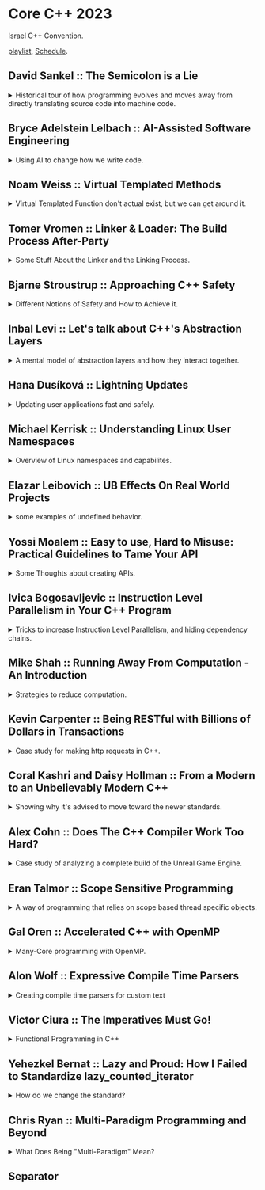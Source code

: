 <!--
// cSpell:ignore objdump Browsable Guttag nsenter setcap getpcaps fsanitize Nlohmann httplib Dennard alon Metaparse Lexy ctre idents crend crbegin truncatable
-->

<link rel="stylesheet" type="text/css" href="../../markdown-style.css">

# Core C++ 2023

<!-- <details> -->
<summary>
Israel C++ Convention.
</summary>

[playlist](https://www.youtube.com/playlist?list=PLn4wYlDYx4bs0p9S6aFvKaASoCLFVwt_E), [Schedule](https://corecpp.org/schedule/).

## David Sankel :: The Semicolon is a Lie

<details>

<summary>
Historical tour of how programming evolves and moves away from directly translating source code into machine code.
</summary>

[The Semicolon is a Lie](https://youtu.be/ICf_6L1kJcE)

programming history, David's history and how they intersect.

> 1. Computers are fast
> 2. Programming is an illusion

TI 99/4A computer:\
Texas instruments old "computers" came with manuals of the code to type into it and then you could run the "games".

| Metric           | TI 99/4a  | 386 sx      | Pentium       | Z600                                     |
| ---------------- | --------- | ----------- | ------------- | ---------------------------------------- |
| Ram              | 16 Kb     | 4 Mb        | 16 Mb         | 24 Gb                                    |
| Registers        | 16 bit    | 32 bit      | 32 bit        | 64 bit                                   |
| CPU              | 3 Mhz     | -           | 133Mgz        | 2.64Ghz                                  |
| Memory           | -         | 40Mb        | 500Mb         | 1Tb                                      |
| Speed Over human | 3,829,787 | 101,333,333 | 2,537,000,000 | 72,090,000,000 (without multi-threading) |

> **semicolon** - A mark (`;`) of punctuation, indicating a greater degree of separation than the comma.

**1947** - Assembly language, by _Kathleen Booth_ and her husband _Andrew Booth_, created for the A.R.C machine, in preparation that the same instructions could carry over to more modern machines as they become available. **1951** - abstraction from a machine that creates instructions to a language that creates a the instructions. later we got _Grace Hopper_ and the A-0 system (arithmetic Language version 0), which laid the foundation for the first compiler. next we meet _John Backus_ and **Fortran**, which introduced the optimizing compiler, and since then we no longer directly translate source code into machine code, we have something that changes it. _Frances E.Allen_ introduces graph theory in the sixties.\
_Dennis Richie_ and _Ken Thompson_ creating the C language to work on the Unix operating system, later on _Bjarne Stroustrup_ which borrowed from **Simula** and BCPL and created **C++**.

When Pentium 4 were released, the "NetBurst" architecture, instructions execute at the same time, using something called "shadow registers". so it's not only that the compiler modifies the source code into something else, the CPU also modifies the assembly code.

</details>

## Bryce Adelstein Lelbach :: AI-Assisted Software Engineering

<details>
<summary>
Using AI to change how we write code.
</summary>

[AI-Assisted Software Engineering](https://youtu.be/9P0PN29VrfY), [C-Why github](https://github.com/plasma-umass/cwhy).

Large Language Model (LLM), using text context (widnow of text), which can be dropped after a while. so we need to know how to interact with the model.

Neural networks are the building blocks of AI, not the end-all type. we are moving towards more advanced model, such as neural network agents, information retrieval and execution environments.

### What Can We Do With AI

Creation and Analysis. Creation is the process of answering open-questions, creating new code, there is no "right" answer. Analysis is the next stage, reviewing code, fixing errors, re-factoring. these are questions that have an answer, this is a task that is easier for AI to do.

one example is the **C-why** tool which explains why code compilation fails. it takes a diagnostics output and tries to understand it.

> - Classification - what tools are involved?
> - Source Identification - what files or resources do we need to access?

the cycle is:

1. Analyze what we have.
2. Determine what else we need.
3. Collect what we need.

these are series of tasks, so it's suitable for AI tools. data extraction can be text only, but it's better to have code entities (such as function + comments).

We would want the tool to be integrated with the automation CI-CD pipeline, and to run when it fails. it will analyze the diagnostic check, gather the data, and create a suggestion for a fix and re-run tests on the patch.

</details>

## Noam Weiss :: Virtual Templated Methods

<details>
<summary>
Virtual Templated Function don't actual exist, but we can get around it.
</summary>

[Virtual Templated Methods](https://youtu.be/Z-WzYbTm8k0)

> the use case:
>
> - I want to decouple my debugging/logging by using dependency injection.
> - but I also want to support types that I don't know in advance.
> - Templated virtual functions would have been great.

our other options would be:

1. using inheritance instead of templates.
2. Break into two functions:
   1. use template to reduce to a common type.
   2. use virtual function on the common type.
3. Combine both approaches:
   1. use template to create the derived class.
   2. use the virtual function with the base class.
4. Reflection (if we implement it ourselves).

</details>

## Tomer Vromen :: Linker & Loader: The Build Process After-Party

<details>
<summary>
Some Stuff About the Linker and the Linking Process.
</summary>

[Linker & Loader: The Build Process After-Party](https://youtu.be/xc23weUlZ0A)

Linkage errors aren't the same as compiling errors, the compiler turns the source code into a machine code (object file), the linker takes all the object files and system libraries and creates the executable.

The Linker's Responsibilities are:

- Layout Code
- Layout Data
- Resolve Symbols

The gcc `-c` flag makes it so only the first step of compilation is performed, and it outputs an object file, we can then call `objdump -d` and look at the code disassembly (`objdump -t` will show the symbols).\
This includes the mangled names and the machine code instructions (we can pass it through `| c++fill` to get de-mangled names for better readability).\
the assembly code has function calls in assembly, the instruction is call, and the op-code is zero. this is because the compiler doesn't know where the actual code is, and it needs the linker to fill it in. we could also add the `--reloc` flag to the object dump and see how the code expects the re-locations should work.\
we can run the disassembler on the executable file and see how it looks after linking. now the addresses are filled out with actual locations.\
if we want to link with a library (static archive) we pass the library with `-L` path argument, we can use the `-###` flag to tell gcc to print what it actually will run, and it will show the entire command it would use, including linking the standard libraries. the linking order is sometimes important.

C++ bring some complexity to the table, function overloading and templates create name mangling. there are also C function that we need to define as <cpp>extern</cpp>, and there are inline class method defintions, which relate to ODR. there is a special memory location for <cpp>thread_local</cpp> data. we can even use unicode identifiers (🦆).

> Common errors:
>
> - "undefined reference"
>   - missing library object file in linkage command
>   - missing <cpp>extern "C"</cpp>
>   - wrong linkage order (it's the opposite of how `# include` works)
>   - "abi::cxx11" or "\_\_cxx11" - libstdc++ dual ABI mismatch
>   - missing destructor, in virtual classes, must be defined, even if <cpp>~Class() =0;</cpp>
> - "multiple definitons" - probably a function defined in the header
> - "linker out of memory" - are you creating to many types?

### LTO - Link Time Optimization

all modern compilers support LTO, it requires a special flag in both compilation and linkage (so the object file keeps some information), and it's not always worth doing it.

### Share Libraries

instead of packaging the same common libraries, we can have one shared version of it in the memory and use it for all programs, but it can lead to "DLL hell". we can also have dynamic linking loader, or use <cpp>dlopen</cpp>. there is also the issue of **Wrapping/Hijacking**, we can tell the linker to call a wrapper object instead of calling the function directly,and then we can use the wrapper to redirect the calls.

> Caveats:
>
> - Hijacking inside a library doesn't always work
> - Hijacking non-function symbols is not officially supported
> - Hijacking class methods is complicated

we do this by passing two flags `--Wl` which instructs gcc to pass a command to the linker, and `--wrap=<mangled name>` which replaces the symbol with a symbol that is defined with the same name. (the demo didn't work so great).

</details>

## Bjarne Stroustrup :: Approaching C++ Safety

<details>
<summary>
Different Notions of Safety and How to Achieve it.
</summary>

[Approaching C++ Safety](https://youtu.be/eo-4ZSLn3jc)

### The Challenge of Safety

The NSA guide says that software should be written in memory safe languages, and it doesn't mention C++ as a memory safe language.

the C++ language is "strongly typed, weakly checked language", which is nice and well, but it doesn't scale up. but we don't want to limit what kind of applications can be written, and without adding run-time overhead.

> Type and Resource Safety
>
> - Every object is accessed according to the type with which is was defined (type safety).
> - Every object is properly constructed and destroyed (resource safety).
> - Every pointer either points to a valid object or is the <cpp>nullptr</cpp> (memory safety).
> - Every reference through a pointer is not through teh <cpp>nullptr</cpp> (often a run-time check).
> - Every access through t a subscripted pointer is in-range (often a run-time check).

The solution must serve a wide variety of user/areas, it can't break existing code, it can't defer to another language, and it can't rely on all the developers "magically" improving. the challenge is to have a type-safe c++ language and to convince developers to use C++ in a safe way.

### C++ Evolution

C++ stared with two goals - efficient use of hardware (like C), and managing complexity (based on Simula). it also meant enforcing argument type checking. a different jey idea is to "represent concepts in code". <cpp>RAII</cpp> - resource acquisition is initialization, not only memory resources, also file handles, locks, sockets, shaders.\
In the early 80's, Object oriented programming was emerging, encapsulation, abstraction, overloading. then we have templates, containers, algorithms, smart pointers and exceptions.

### C++ Core Guidelines

> - no implicit violations of he static type system.
> - provide as good support for user-defined types as for built-in types
> - say what you mean - emphasizes declarative styles and abstractions.
> - syntax matters (often in perverse ways) - in general, verbosity is to be avoided.
> - leave no room for a lower-level language (except assembler).
> - preprocessor usage should be eliminated.
> -
> - make simple tasks simple.
> - make error handling regular.

(module <cpp>std</cpp> is better than `#include`).

the core guidelines are designed to be an answer to the question "what is good modern C++?". a useful answer that many people can use, and not just language experts. this is something that can be sometimes achieved with static analyzers.

but people don't like coding rules, and those coding rules usually don't provide good advice. it should be:

> - Good
>   - Comprehensive
>   - Browsable
>   - Supported by tools
>   - Suitable for gradual adoption
> - Modern
>   - "Compatibility and legacy code be dammed! (initially)"
> - Prescriptive
>   - Not punitive
> - Teachable
>   - Rationales and examples
> - Flexible
>   - Adaptable to many communities and tasks
> - Non-proprietary
>   - But assembled with taste and responsiveness

In the guidelines, the first rules are high-level conceptual ideas to defined the mental framework, these rules can't be "checked" by machines. the rest of the rules are "lower-level" rules, which can be automated and checked statically. if we can't remove un-safe stuff from the language (such as pointers), we can still hide it behind a zero cost abstraction (a span) and enforce that those unsafe operations are never used directly.

dangling pointers - example of unsafe code that usually works, until it doesn't (when the memory was recycled for some reason).

```cpp
void (X* p)
{
   // ...
   delete p;
}

void g()
{
   X* q = new X;
   f(q); // delete is called here
   // do stuff
   q->use(); // will crash, or read random memory,
}
```

> Owners and Pointers:
>
> - Every object has one owner.
> - An object can have many pointers to it.
> - No pointer can outlive the scope of he owner it points to.
> - An owner is responsible for owners in its object.

dangling pointers, pointers to local data, invalidations when re-allocation happens.

there are problems that require run-time checking.

### C++ Profiles

how to guarantee safety? making everybody follow the best guidelines without having them magically follow all the rules.

> Different notions of safety:
>
> - Logic errors
> - Resource Leaks
> - Concurrency Issues
> - Memory Corruption
> - type Errors
> - Overflows and Unanticipated Conversions
> - Timing Errors
> - Allocation Unpredictability
> - Termination Errors

these things can't be done by the compiler alone, and not everything could be achieved from static analysis. A safety profile is a set of rules that gauntness a safety result, such as bounds safe, type safe or memory safe, we want to be sure that unsafe code is never executed.

There is a problem of mixing profiles, between libraries and between languages.

</details>

## Inbal Levi :: Let's talk about C++'s Abstraction Layers

<details>
<summary>
A mental model of abstraction layers and how they interact together.
</summary>

[Let's talk about C++'s Abstraction Layers](https://youtu.be/wODpT8HJn-E)

### What Are Abstraction Layers?

software development is all about communicating logic to the computer, to achieve that, we need some level of abstraction (rather than writing assembly and machine code).

examples of abstractions: iterating, messaging. we can have under abstraction (not using enough) and over abstraction (not having enough data).

> The essences of Abstraction is **preserving information that is relevant** in a given context, and **forgetting information** that is irrelevant **in that context**.\
> ~ John V.Guttag

Types and pointer arithmetic also implement abstractions, advancing a pointer "moves" the pointer to a different location based on the types.

### Abstraction Layers Model For C++

analyzing keywords, concepts and elements in the language and identify layers and borders between them, and find which are dangerous.

```cpp
int main()
{
   int i = 0;
   std::cout << & i; // 0x7ffc8584005c
   *(*int)0x7ffc8584005c = 1; // undefined behavior
   return i;
}
```

in this example, we have three topic:

- the invalidity of the address.
- the duality of int and memory address
- the UB created by using the address.

we can say that have problem with the memory layout, the type system and memory contorl. lets add to it the "program and source code" topic, and we eventually have an hierarchy of concepts and how the relate to one another. with this classification in tact, we can say which statement relates to which layer.

```cpp
#include <sstream>

int main()
{
   auto iss = std::istringstream("0 1 2");
   auto j = 0;
   while (iss >> j){
      std::cout << "j: " << j << '\n';
   }
}
```

this print zero, one, two, as we expect. but let's add ranges.

```cpp
#include <sstream>
#include <ranges>

int main()
{
   auto iss = std::istringstream("0 1 2");
   for (auto i : rn::istream_view<int>(iss) || rv::take(1)) {
      std:::cout << "j inside loop: " << i << '\n';
   }

   auto j = 0;
   iss >> j;
   std:::cout << "j after loop: " << j << '\n';
}
```

In this example we see zero and then 2. this is contrary to our expectations (zero and one). the problem is that ranges take ownership.

### Existing Solutions

we need to be wary of the boundaries and be careful at spots where the interact with.

1. solution 1 - write better code, use better guidelines, enforce with tooling.
2. solution 2 - use a "different language" for new features - always write at the modern langrage style.

### Future Solutions - How Can We Do Better?

apply the layers model to our tools and give better error messages. classifying tokens according to layers, and warning when we combine layers that don't fit together. in the problematic example, we can warn that we move from the I.O abstraction layer to the rangers layer, and then we try moving back.

coroutines example:

```cpp
Task doWork(); // Coroutine

struct Task {
   struct promise_type {
      HandleWrap get_return_object() {return HandleWrap(this);}
      std::suspend_always initial_suspend()
      {
         //..
      }
      struct HandleWrap {
         void resume() {
            std::cout << "work\n";
            mHandle->resume();
         }
      };
   };
};

int main()
{
   auto work_handle = doWork();
   work_handle.resume();
}
```

this is similar to <cpp>std::execution</cpp>> that is planned for c++26.

```cpp
scheduler auto sch = thread_pool.scheduler();
sender auto begin = schedule(sch);
sender auto doWork = then(schedule(sch),[](){
   std::cout << "Work\n";
});

int main()
{
   this_thread::sync_wait(dorWork);
}
```

Because the implementers knew how similar the two ideas are, they designed the scheduler so it will fit with coroutines. but they still run into issues and limitations. other proposal should also follow and consider how their features interact with existing and other future features. tools can help us identify those interaction points.

</details>

## Hana Dusíková :: Lightning Updates

<details>
<summary>
Updating user applications fast and safely.
</summary>

[Lightning Updates](https://youtu.be/8zyTovAXXkQ?si=munNqdzIVNkmiQIT)

the basic requirement is:

> "I need to update an object on 100's of millions of clients, quickly and whenever I want"

the thing we want to update can be:

- an executable
- resources (database, model, textures)
- the state of the application or part of it

the state should be

- immutable
- consistent and secure
- representable with a data structure

the update mechanism can be replacement of everything, additional overlays, or differential.

$$
state_{n+1} = state_{n} + difference_{(n,n+1)}
$$

We can represent this a as a matrix or as a graph. but not all clients update everything in the same order, we don't want to have to go through all of the small updates each time, we would rather have points of major updates. we can do a search to find how to go from one point (version) to another. we represent the link between states as either a filename with a version or name of the release, or we identify each release as with the hash of the contents themselves. this hash value can act as a pointer, a unique value for the content, which makes the data immutable and easy to cache (can be stored on an edge location). each update includes snapshots of deltas of previous updates. this makes the search easier.

### Model of the Graph with Vocabulary Types

we want to mark the objects we use, the "nouns". a hash is just a bunch of bytes.

```cpp
template <size_t N> using hash = std::array<std::byte, N>;
template <size_t N> using hash_view = std::span<const std::byte, N>; // non-owning
```

or we can a have a strong type

```cpp
template <size_t N> struct hash {
   std::array<std::byte, N> value{};

   // constructors
   hash() = default;
   hash(const hash &) = default;
   hash(hash &&) = default;
   explicit hash(std::array<std::byte, N> in) noexcept: value{in} {}

   // comparisons
   friend auto operator <=>(hsh, hash) = default;
   friend book operator ==(hsh, hash) = default;

   // iterable
   auto begin() const noexcept {
      return value.begin();
   }

   auto end() const noexcept {
      return value.end();
   }

   auto begin() noexcept {
      return value.begin();
   }

   auto end() noexcept {
      return value.end();
   }
};

// same with hash_view
```

The above can be simplified by using inheritance, and we add the tagged hash over it, with sha256 options as well. we need a metadata type, it contains the hash of the subject, timestamps, links to previous state and snapshots, we also have some other objects like metadata, delta links, snapshots, etc..\
We need a way to serialize and deserialize the objects.

after we created the objects, we need a way to use them, these are the "verbs" we use, such as `unwrap_and_validate` which act on raw bye data and check if the object is what we expect it to be. there are unique methods to validating each of the inner types (tags, identifier, snapshots, metadata).

### State

we represent the state as a struct with metadata and a shared pointer to the subject. we can find the path between two links (for update) by using the `select_next` method to find it.

$$
\begin{align*}
state_m = state_n + path_{(n,m)} \\\
state_m = state_n + delta_{(n,n+1)} + ... + delta_{(m-1, m)} + metadata_m
\end{align*}
$$

this gives us a user api for updating any kind of object.

</details>

## Michael Kerrisk :: Understanding Linux User Namespaces

<details>
<summary>
Overview of Linux namespaces and capabilites.
</summary>

[Understanding Linux User Namespaces](https://youtu.be/XgThPoL9mPE?si=hDZEVQLJFEafIw63)

user namespace are important for building unprivileged containers in linux.

Namespace "wrap" around some global system resource to provide isolation, there are currently eight types of linux namespaces (the most resent one is from 2020).

> - UTS: isolate system identifiers (e.g., `hostname`, `domainname`)
> - Mount: isolate mount point list
> - IPC: isolate interprocess communication resources
> - PID: isolate PID number space
> - Network: isolate network resources such as firewall and routing rules, socket port numbers (`/proc/net`, `/sys/class/net`)
> - (and others: cgroup, time, user)

each namespace type can have multiple instance, but at system boot, there is one of each, this is the **inital namespace**. a process resides in one namespace instance (of each of the types).

for example, the UTS (comes from the ancient "unix time sharing") namespace isolates the two system identifiers returned by `uname(2)`: the node name the NIS domain name. all processes inside the same UTS namespace see the same hostname and domain name, but cannot effect and see what going on in other namespaces.

each process has symlink files (symbolic link) in `/proc/PID/ns` that link it to the correspondng namespace, the value of the links has the form of `<namespace type>:[magic inode number]`. the number is from an internally mounted namespace filesystem.

```sh
readlink /proc/$$/ns/uts
#uts:[4026531838]
```

if two processes have the same inode number for symlink, they are in the same namespace of that type.

- `unshare(1)` - create new namespaces and execute a command in them. default command in `sh`
- `nsenter(1)` - enter an existing namespace and execute a command in them.

### Demonstration of creating a UTS namespace

running in two shells at the same time, starting at the default namespace. in one shell we will create a new uts namespace, and then we'll enter it from the second shell.

```sh
hostname
readlink /proc/$$/ns/uts
# shell 1 only
sudo unshare -u bash
hostname # inherits the namespace from above
hostname changedName
echo $$ # get pid number
# continue in both shells
hostname
readlink /proc/$$/ns/uts
# shell 2
sudo nsenter -t <pid number from shell-1> -u
hostname
readlink /proc/$$/ns/uts # verify we are at the same namespace as shell 1
#
```

### Namespace Capabilites

Traditional linux has normal users and roo user. with the root user being able to skip many checks. normally, if we wish to have program run with root privileges, we need to make it capable of assuming the root role. so when it runs, it takes the UID of the file owner.

```sh
sudo -i
chown root prog
chmod u+s prog
```

this is powerful, but dangerous. if the program gets comprised, it can do anything the root user can. we don't have a way to limit the blast radius of the power. if we want the program to be able to change system time, then we must give it complete root user powers.

the concept of **Capabilites** is meant to remedy this by breaking the power of the super user into small pieces. at linux 6.4 there are 41 capabilites (see `capabilites(7)`). instead of setting programs to assume root user, we can have the attached with capabilites (using `setcap(8)`) to only do what it has to do. this is following the principle of least privilege.

### User Namespaces

we can have per-namespace mapping of user and group ids. for example, a process can have a non-zero UID (normal user) outside a certain namespace, and a UID 0 (super user) inside it.

user namespace are inside hierarchical relationship, each one has a parent (which created it), those relationship effect how the capabilites are moved. when a namespace is created, the first process in it has the super user privileges, but only for the namespace, this is done by having UID and GID mappings (writing to two files: `/proc/PID/uid_map` and `/proc/PID/gid_map`). such as mapping the zero uid inside the namespace to uid 1000 outside it.

shell 1:

```sh
id
unshare -U -r bash
id
cat /proc/$$/uid_map
cat /proc/$$/gid_map
grep -E 'Cap' /proc/$$/status # see capabilites
getpcaps $$ # same as above
hostname newName #fails, we don't have root for uts namespace
```

shell 2:

```sh
ps -o 'uid, gid,pid' 5356
```

the first process in the namespace has full privileges, but only for objects owned by that namespace. (something about non-user namespaces). if we want to discover the namespace relationships, we can check the `ioctl_ns(2)` manual page.

### Use Case and Applications

permit the application to do things without root privileges, such as docker containers and LXC or chrome-style sand-boxing.

</details>

## Elazar Leibovich :: UB Effects On Real World Projects

<details>
<summary>
some examples of undefined behavior.
</summary>

[UB Effects On Real World Projects](https://youtu.be/SEhNmLqrVxc?si=GkYupHTbu0SYGZFX)

real undefined behavior and examples of it.

undefined behavior is code that violates the language contract. but another way to put it is by saying that it is a problem of culture and values.

> "The language shall be designed to avoid error prone features and _maximize automatic detection_ of programming errors"\
> ~ the ADA language programming guide

but C++ isn't like that, the focus of C++ is on performance.

the first example is with excessive shifts, if we shift more than 32 bits, we have undefined behavior. the compiler knows it's undefined behavior, so it can optimize away the check against zero.

```cpp
groups_per_flex = 1 << sbi->s_log_groups_per_flex;
if (groups_per_flex == 0)
   return 1;
flex_group_count = v / groups_per_flex;
```

another example, the compiler is allowed to pointers passed to <cpp>strncpy</cpp> are not null, so it can omit any checks for null on them, and if any variable has been set to that pointer, all null checks on it are omitted as well. Many times undefined behavior is discovered when compilers are updated, since new compilers are better at optimizing, and can expose them.

in this example, we copy wide characters, but in windows it sometimes failed to copy all the bytes. it turns out that there different alignments for wide characters in linux and windows.

```cpp
void foo(char *src)
{
   wchar_t dst[100]={};
   wcsncpy(std, sec, 5);
   dst[5] = '\0';
}
```

undefined behavior of boolean evaluating to both true and false. the uninitialized value was first tested for non-zero, but the second test was optimized to just taking the first bit, and the results were different.

```cpp
bool b;
if (b) puts("B");
//...
if (!b) puts("!B");
```

an example with a macro, using the <cpp>this</cpp> pointer in the initialization list is undefined behavior.

```cpp
#define IDX_INIT(req) this->init((req, (Compile*) this__out))

Node::Node(uint req): _idx(IDX_INIT(req))
{}
```

Strict Aliasing is a common example of undefined behavior bugs (accessing an object through a pointer of a different type). it leads to a lot of compiler re-ordering.

```cpp
uint32_t a;
uint16_t *a_half = std::reinterpret_cast<uint16_t*>(&a);
std::cout << *a_half;
```

invalid pointers cannot be accessed or compared. and <cpp>realloc</cpp> can free the memory from the source pointer.

```cpp
int p* = malloc(sizeof(int));
int q* = realloc(p, sizeof(int));

if (p == q)
   printf("%d %d\n", *p, *q);
```

accessing a union in-active member is undefined behavior, adding pointers past the containers limit is undefined behavior.

we can't always use <cpp>-fsanitize=undefined</cpp>, but we should try it. we can add compiler flags to avoid some optimizations, and we should try with more than one compiler and interpreter to make sure we don't break because of it.

</details>

## Yossi Moalem :: Easy to use, Hard to Misuse: Practical Guidelines to Tame Your API

<details>
<summary>
Some Thoughts about creating APIs.
</summary>

[Easy to use, Hard to Misuse: Practical Guidelines to Tame Your API](https://youtu.be/wP9C36DM8K4?si=ookNiBxbZhEXKO9E).

APIs that have assumptions and preconditions that aren't properly conveyed, an example is misleading or unclear argument types, like days and months for dates, or when creating points by either coordinates or polar calculations. strong types are one solution, but they force boiler plate.

levels of ease for incorrect use:

- incorrect code will not compile
- incorrect code will crash
- Need to look at te prototype to get it right
- Need to read comments, documentations and examples to get it right
- requiring a non-trivial workaround

The more flexibility and power the users have, the more likely they are to use it wrong. the common use should be safe and easy. uncommon (and potentially unsafe) use can (and should be) harder.

Examples of constructors that can fail, and how to possible handle them. like c++23 <cpp>std::expected</cpp>.
Unclear names, should names indicate domain or software and program state in the stack? avoid having misleading names.

</details>

## Ivica Bogosavljevic :: Instruction Level Parallelism in Your C++ Program

<details>
<summary>
Tricks to increase Instruction Level Parallelism, and hiding dependency chains.
</summary>

[Instruction Level Parallelism in Your C++ Program](https://youtu.be/jfE8FqQIYko?si=mNy50AQyzwkMzffu)

ILP - Instruction Level Parallelism.

> - Modern CPU can:
>   - Execute more than one instruction in a single cycle
>   - Execute instructions our of order
>   - But there is a limit to how much work a CPU can do regardless of all tht tricks hardware uses to speed up computation.
> - Instruction Level Parallelism
>   - How much code can profit from the available HW resources

the main limiting factor on instruction parallelism is dependencies, an instruction can't be executed until the input data variables are ready. so even if we had a magical endless chip, it would still have to wait.

quiz: endless machine, can do infinite parallelism, exception, memory load and store operation take 3 cycles, other operation take one cycle.

loop1: equivelent of <cpp>std::transform</cpp> on an array or a vector.

```cpp
for (int i = 0; i < n; i++) {
   c[i] = a[i] + b[i];
}

// "semi-assembly" code equivelent
for (int i = 0; i < n; i++) {
   register a_v = load(a + i);
   register b_v = load(b + i);
   register c_v = a_v + b_v;
   store(c + i, c_v);
}
```

~~the `a+i` is one cycle, loading is 3 cycles. we can do `b+i` at the same time (we can probably calculate `c+i` as well). but we have to wait for both to finish before we can run `a_v+b_v`, and only then can we store the value. so the total is $1+3+1+3=8$ cycles. regardless of the size of the vector.~~

(actually, we don't have dependencies for `a+i` as an instruction, so it's seven cycles.)

loop2 example: equivelent of <cpp>std::reduce</cpp> on a vector. with a bit of unrolling.

```cpp
auto sum = 0;
for (int i = 0; i < n; i++) {
   sum += a[i];
}

// "semi-assembly" code equivelent
register sum_v = 0;
for (int i = 0; i < n; i+=2) {
   register a_v_1 = load(a + i);
   sum_v += a_v_1;
   register a_v_2 = load(a + i +1);
   sum_v += a_v_2;
}
```

we can load all data at the same time, but we have dependencies for the summing operations. so the total operations are $3 + n*1$ (without adding any tricks).

loop3 example: summing elements of linked list, equivelent of <cpp>std::reduce</cpp> on a linked list

```cpp
sum = 0;
while (current != null) {
   sum += curent->val;
   current = current->next;
}

// "semi-assembly" code equivelent
register sum_v = 0;
while (current != 0) {
   register current_val_1 = load(current + offsetof(val));
   sum_v += current_val_1;
   current = load(current + offsetof(next));
   if (current == 0) break;
   register current_val_2 = load(current + offsetof(val));
   sum_v += current_val_2;
   current = load(current + offsetof(next));
}
```

we can't do all loads at the same time, so we have dependencies on both the summations and the loads.

so we see that instruction dependencies force a speed limit even on the most powerful hardware imaginable. even the cpu can skip instructions and run them out of order, it still needs to wait for the input to be ready. so the instruction level parallelism is not a property of the machine, it arises from the source code. in the three examples:

> - Loop 1: no loop carried dependencies, all decencies are within a single iteration of the loop - high ILP.
> - Loop 2: no loop carried dependencies in data loads - medium ILP.
> - Loop 3: loop carried dependencies in data loads - low ILP.

the same constraints also apply for vectorization, multi threading, and other forms of parallelism.\
Each instruction in the cpu has two numbers that we need to consider:

> - **Latency**: Number of cycles that pass between the time the instruction is issued and it is finished.
> - **Throughput**: How many cycles does the CPU need to wait to issue the same instruction again.
> - Latency is always smaller than throughput.
> - Latency Limits software with low ILP, throughput limit software with high (ILP).

### Increasing ILP

code that usually has medium and low ILP:

> - reductions such as summing over arrays or vectors
> - "pointer chasing code" (linked lists, trees, hash maps with separate chaining)
> - long sequences of auto generated code
> - loops with large bodies (even without loop carried dependencies)

techniques:

> - Interleaving dependency chains - instead of processing only one dependency chain at a the time, we process two or more of them simultaneously
> - Shorting dependency chains - we decrease the length of the dependency chain
> - Decreasing the number of times we need to iterate a dependency chain
> - Break dependency chains - we completely remove the the dependency chain

interleaving example: two dependency chains at the same time.

```cpp
double cosine(double x)
{
   constexpr double tp = 1.0 / (2.0 * M_PI);
   x = x * tp;
   x = x - (double(0.25) + std::floor(x + double(0.25)));
   x = x * (double(16.0) * (std::abs(x) - double(0.5)));
   x = x * (double(0.225) * x * (std::abs(x) * double(1.0)));
   return x;
}

// interleaving

std::pair<double, double> cosine(std::pair<double, double> x)
{
   constexpr double tp = 1.0 / (2.0 * M_PI);
   double x1 = x.first * tp;
   double x2 = x.second * tp;
   x1 = x1 - (double(0.25) + std::floor(x1 + double(0.25)));
   x2 = x2 - (double(0.25) + std::floor(x2 + double(0.25)));
   x1 = x1 * (double(16.0) * (std::abs(x1) - double(0.5)));
   x2 = x2 * (double(16.0) * (std::abs(x2) - double(0.5)));
   x1 = x1 * (double(0.225) * x1 * (std::abs(x1) * double(1.0)));
   x2 = x2 * (double(0.225) * x2 * (std::abs(x2) * double(1.0)));
   return {x1,x2};
}
```

recursive calls to `cosine` create a loop carried dependency (each loop created the input of the next iteration). so this is an opportunity for us to employ interleaving, also an example of parallel lookups in a single tree (independet searches). this is the simplest thing to do, but it only works when the dependency chain is long enough, and it increases register pressure (less efficient assembly). the other options it keep the dependency chain, but make it shorter.

shortening dependency chains

```cpp
auto sum = 0;
for (int i = 0; i < n; i++) {
   sum += a[i];
}

// shorter chain + interleaving

auto sum_0 = 0;
auto sum_1 = 0;
auto sum_2 = 0;
auto sum_3 = 0;
for (int i = 0; i < n; i+=4) {
   sum_0 += a[i];
   sum_1 += a[i + 1];
   sum_2 += a[i + 2];
   sum_3 += a[i + 3];
}

auto sum = sum_0 + sum_1 + sum_2 + sum_3;
```

this is something that compilers can do automatically with integers on `-O3` flag, for floating point numbers, `-associative-math` or `-ffast-math` flags are needed (because of precision differences). when doing assembly intrinsics or vectorization this should be done manually.

vectorization shortening example

```cpp
int count(int x) {
   int cnt = 0;
   for (int i = 0; i < N; i++) {
      cnt += (a[i] == x);
   }
   return cnt;
}
```

for Linked Lists and Trees, we can still try and shorten the dependency chain. since lists are bad for memory locality, there are some alternatives, such as `Colony` that combine vectors with lists. we can decrease the number of passes over the chain. a simple example is inverting data accesses. if we have a vector and list, it's easier to iterate many times over the vector than over the list, so rather than search the list for each element of the vector, we search the vector for each element of the list.

the best case is breaking the dependency entirely, but this is harder to do and requires redesign. one option it to store the data from a list inside a temporary array (for repeated searches), or using n-array trees instead of pointer trees.

### Compilers, In-Order Processors and ILP

Smaller low-level processor in embedded world don't support instructions skipping. they are much more sensitive to even shorter dependency chains. when using compiler intrinsics, we can do loop unrolling and interleaving, and the more complicated technique of "loop pipelining". compiler explorer has an analytical tool `llvm-mca` to check for dependency pressure.

</details>

## Mike Shah :: Running Away From Computation - An Introduction

<details>
<summary>
Strategies to reduce computation.
</summary>

[Running Away From Computation - An Introduction](https://youtu.be/wbnzNWmZ-kU?si=aUoYAZs7YaCan_kR)

we have a lot of trade-offs:

- memory and CPU
- abstraction and performance
- readability
- **time and space**

we can usually trade space to get faster performance, or the other way around. such as the big O notation.

an example of linked list implementations, one that iterates over all the nodes, and one that stores the tail node and has a quicker `append` operation.

we have another trade off in C++, between compile-time and runtime. (also the link time). maybe there are runtime optimizations we can also apply to compile-time?

examples of runtime optimizations:

- using better algorithms - like the linked list with quicker `append` to reduce redundant computations
- do less computations - using short circuiting to avoid expensive operations

we can divide them into micro-optimizations - hand tunning the code, removing dead code, extracting common code, using quicker instructions, etc`. there are also Macro optimizations - re thinking our design and the data structures.

the difference between <cpp>std::map</cpp> and <cpp>std::unordered_map</cpp>: tree based and sorted vs map based and unsorted. we can use the better data structure for our use-case if we know the differences. another option is to delay the computation until we're sure we need it, in C++ we use <cpp>std::promise</cpp> and <cpp>std::future</cpp> and the higher level of <cpp>std::launch::deferred</cpp> execution policy. when (and if) we need the value, we can call the `.get()` method and then block to wait for the computation to be completed. a similar concept is "copy on write" (sometimes called lazy-initialization), which doesn't make actual copies until something is changed.

### Compile-Time Optimizations

There are things we can control at compile time, if we allow the compiler to optimize, it can remove dead code itself, and extract common sub expressions itself.

```cpp
int global;

void passByPointer(const int* p){
   global += *p;
}

void passByReference(const int& p){
   global += p;
}
```

The instructions are the same, but reference must point to a value, while a pointer can be null. so even if the assembly is the same, we usually prefer references, and we don't want to manually check for null pointers. this is part of the core guidelines: **Use References**.

we want to discover bugs and errors as early as possible, like at compile time. we can use <cpp>static_assert</cpp> to check things at compile time, there is no cost at runtime (unlike runtime <cpp>assert</cpp>).\
Moving forward from that, we can have compile time expressions <cpp>constexpr</cpp>, which must be evaluated at compile time. the classic example is factorial function, we can run it at compile time (if we know what value we want) and then we don't need to calculate it at runtime. if we have data that we want to use, we can embed it into the executable directly.

the last example is template meta-programming. we can reduce runtime complexity by paying more at compile time and binary size.

</details>

## Kevin Carpenter :: Being RESTful with Billions of Dollars in Transactions

<details>
<summary>
Case study for making http requests in C++.
</summary>

[Being RESTful with Billions of Dollars in Transactions](https://youtu.be/KIpUrDUa-vw?si=LEOJcVukxofuva0T), [restful-with-billions github](https://github.com/kevinbcarpenter/restful-with-billions).

using header only libraries for http requests and RESTful APIs.

> What is Rest?
>
> - Dissertation of _Roy Fielding_
> - Representational State Transfer
> - High level rules only - lower level implementation is not specified
> - Constrains:
>   - Client Server Architecture
>   - Uniform Interface - consistent, well-defined, endpoints.
>   - Stateless - each operation should conclude and be done (avoiding session management), state management should be done by the client, not the server.
>   - Cacheable - can be done by an intermediate layer.
>   - Layers System - system should be layered (end points, backend server, database).
>   - Code On Demand (optional) - could return binary data (maybe to update a terminal)

in the Electronic payments world, the clients can be smartphones and browsers for online shopping, but there are also traditional client such s registers and terminals.

| HTTP Verb | Crud Operation | URI                   | Payload | Result          |
| --------- | -------------- | --------------------- | ------- | --------------- |
| GET       | Read           | /batch/{batchId}      | empty   | returns Json    |
| POST      | Create         | /sale                 | Json    | Create record   |
| PUT       | Update         | /void/{transactionId} | Json    | Updates record  |
| DELETE    | Delete         | /sale/{transactionId} | Empty   | 405 not allowed |

> - upgrading existing XML and legacy systems, adding modern JSON/REST API
> - Previously using 0MQ - did we change? why?
> - Header only please! why it matters in our environment
> - Performance Considerations
> - <cpp>Nlohmann::json</cpp> - pros and cons
> - <cpp>Cpp-httplib</cpp> - pros and cons

Using Json over XML - json is humanly readable, and saves a bit in size (around 20%), but in large volumes, the difference adds up and is better for older terminals with limited bandwidth options. there are no comments in json, not error handling, no date type, and it's not as robust as XML.

Headers only libraries are used because they are easier to follow and have minimal decencies, and if the library stops getting updates, then the team must be able to keep marinating it locally (at least for a while) and make small customizations.

### C++ REST

- basic HTTP server
- REST Practices!
- creating HTTP client
- Lessons Learned

detaching a thread to run the server, passing a configuration file (json), listening on a host and port, and setting up routing (also pre-routing for security,post-routing and error handling). authentication and authorization. json serialization, test example. (live demo).

choosing between singleton and injection. using concrete types to bridge between json files and writing typed code.

</details>

## Coral Kashri and Daisy Hollman :: From a Modern to an Unbelievably Modern C++

<details>
<summary>
Showing why it's advised to move toward the newer standards.
</summary>

[From a Modern to an Unbelievably Modern C++](https://youtu.be/3ZWYrlmA5g4?si=YE-z1dd8ZucNPt8Z)

reasons to move from a "modern" standard (11/14/17) to a "more modern" one (17/20/23). many new features, less bugs, better optimizations, shorter development time. this talk will show code comparison, and give a roadmap for migrating and moving forward to a newer version, and also introduce some nice c++23 features.

### Code Comparisons

showing how the new standard makes writing code easier and safer.

#### Example 1: Extracting Values from Pair/Tuple.

```cpp
std::map<std::string, std::string> my_map;
// C++11/14
for (std::pair<const std::string, std::string>& key_val : my_map) {
   auto& key = key_val.second;
   auto& val = key_val.first; // oops! this is a bug
   // some magic with key & val
}
// C++17
for (auto& [key, val]: my_map) {
   // some magic with key & val
}
```

C++17 added the structured binding concept, which we can use for any <cloud>std::tuple</cloud> return type.

```cpp
std::tuple<int, double, std::string> func() { return {42, 4.2, "*"}; }
auto [i, d, s] = func();
```

#### Example 2: if statements

```cpp
// C++11/14
template <typename ContT>
void my_func(ContT &container, const typename ContT::value_type &value) {
   auto it = std::find(container.cbegin(), container.cend(), value);
   if (it != container.cend()) {
      std::cout << "The value " << value << " exists in container\n";
      // func_when_value_exist(container, value);
   } else {
      std::cout << "The value " << value << " doesn't exists in container\n";
      // func_when_value_does_not_exist(container, value);
   }
   // `it` continues to exists in the scope
   container.emplace_back(value + 1);
   // now te iterator might be invalidated, depending on the container type
}

// C++17
template <typename ContT>
void my_func(ContT &container, const typename ContT::value_type &value) {
   if (auto it = std::find(container.cbegin(), container.cend(), value); it != container.cend())
   {
      std::cout << "The value " << value << " exists in container\n";
      // `it` exists here
   } else {
      std::cout << "The value " << value << " doesn't exists in container\n";
      // `it` exists here
   }
   // `it` doesn't exist anymore
}
```

in C++11/14, the iterator still exists, so if the container is changed, it might be invalidated. we could use an inner scope to make sure the iterator is no longer accessible, but in C++17 we got initializers inside `if` and `switch` statement.

#### Example 3: If Statement on Compile Time Information

```cpp
struct Number {virtual void inc() = 0;};

// C++11/14
// bad code!
template<typename T>
void func(T &t) {
   // Runtime if-else condition on compile time information
   // both branches should be able to perform the same commands
   // which means the following code wo't compile for arithmetic types
   if (std::is_arithmetic<T>::value) {
      ++t;
   }
   else if (std::is_base_of<Number, T>::value) {
      t.inc();
   }
   std::cout << "I am here\n";
}

// working code, SFINAE
template<typename T, std:: enable_if_t<std::is_arithmetic<T>::value>>
void func(T &t) {
   ++t;
   std::cout << "I am here\n";
}

template<typename T, std:: enable_if_t<std::is_base_of<Number,T>::value>>
void func(T &t) {
   t.inc();
   std::cout << "I am here\n";
}

// C++17
// this simply works now, like wanted before.
template<typename T>
void func(T &t) {
   if constexpr (std::is_arithmetic<T>::value) {
      ++t;
   }
   else if constexpr (std::is_base_of<Number, T>::value) {
      t.inc();
   }
   std::cout << "I am here\n";
}
```

compile time <cpp>if constexpr</cpp> allow us to make decisions on compile-time information and write simpler code without abusing SFINAE for some cases.

#### Example 4: Unions

using a <cpp>union</cpp> can be undefined behavior if used inside a type with a constructor or destructor.

```cpp
struct MyStructure {
   int a;
   double b;
};

// C++11/14
union myUnion {
   int a;
   double b;
   MyStructure ms;
};

class MyUnionHolder {
   enum Types {
      a, b, ms, none
   };
   Types current_type;
   MyUnion m;

   public:
   void set_a(int val) { m.a=val; current_type = Types::a; }
   void get_a(int val) {
      if (current_type == Types::a) {
         return m.a;
      } else {
         // what to do here? throw? do nothing? crash?
      }
   }
   // more getters and setters
};

// C++17
std::Variant<int, double, MyStructure> my_variant;
my_variant = 5;
int res = std::get<int>(my_variant);
try {
   double d = std::get<double>(my_variant); // throws
} catch (std::bad_variant_access const &ex) {
   std::cout << ex.what() << : " my_variant contained int, nou double \n"; // ex.what() -> "Unexpected index"
}
```

C++17 added <cpp>std::variant</cpp> as an alternative to `union`, with clear defintions and the ability to use <cpp>std::visit</cpp>.

```cpp
template<class... Ts> struct overloaded: Ts... { using Ts::operator()...; };
// explicit deduction guide (until C++20):
template<class... Ts> overloaded(Ts...) -> overloaded<Ts...>;

std::Variant<int, double, MyStructure> my_variant;
std::visit(overloaded {
   [] (auto& val) { std::cout << val << '\n'; },
   [] (MyStructure ms) { std::cout << ms.a << " " << ms.b << '\n'; }
}, my_variant)
```

#### Example 5: There is a Return Value

Forcing the user to user the return value with the <cpp>[[nodiscard]]</cpp> attribute.

```cpp
enum Status {
   SUCCESS,
   FAILURE,
   FORCE_EXIT_OR_SOMETHING_TERRIBLE_WOULD_HAPPEN
};

// C++11/14
class MyClass {
   public:
   Status do_something() { Status s; /*...*/; return s; }
};

void my_func(MyClass& mc)
{
   mc.do_something(); // no waring
   // more code
}

// C++17
class MyClass {
   public:
   [[nodiscard]] Status do_something() { Status s; /*...*/; return s; }
};

void my_func(MyClass& mc)
{
   mc.do_something(); // warning, and if -Werror is used then an error
   // more code
}
```

#### Example 6: Sub String

```cpp
// C++11/14
std::string remove_prefix(const std::string& str, const std::string& prefix) {
   return str.substr(str.find(prefix) + prefix.size()); // creates a copy
}

// C++17
std::string_view remove_prefix(std::string_view str, std::string_view prefix) {
   return str.substr(str.find(prefix) + prefix.size()); // a non owning span
}

```

<cpp>std::string_view</cpp> is a non-owning span object that doesn't create a new copy of the original string. we don't need to pass a `const` objects anymore.

#### Example 7: Variadic Templates

```cpp
// C++11/14
// this will look weird if someone passes a string instead
template <typename T>
auto sum14(T value)
{
   return value;
}

template <typename T, typename... Args>
auto sum14(T value, Args... args)
{
   return value + sum14(args...);
}

// other code which is too long to copy to limit this to only integrals
```

unpacking variadic templates in C++11/14 required a templated function with one argument, and a function with variadic arguments. then at compile time there would be multiple functions created which would call one another at runtime. this is massive code bloat. we would need to more code to do conjunction on integral variables. C++17 have fold expressions which are easier to write and don't create as many functions.

```cpp
// C++17
template <typename T>
auto sum17(Args... args)
{
   return (args + ...); // fold expression
}

// only for arithmetics
template <typename T, typename = std::enable_if_t<std::conjunction_v<std::is_arithmetic_v<Args>...>>>
auto sum17(Args... args)
{
   return (args + ...); // fold expression
}

// even easier!
template <typename T, typename = std::enable_if_t<(std::is_arithmetic_v<Args> &&...)>>
auto sum17(Args... args)
{
   return (args + ...); // fold expression
}
```

#### C++20 examples

<cpp>std::span</cpp>

```cpp
std::vector<int> vec = {1,2,3,4,5,6,7,8,9};
// C++11/14/17
std::vector<int> sub_vec(vec.begin() + 2, vec.end() - 2); // copy
auto start = vec.begin() +2 ; // not copying, but here are two more object to keep track of!
auto end = vec.end() - 2;
// C++20
std::span<int> sub_vec(vec.begin() + 2, vec.end() - 2); // no copy, only pointers
```

in C++20, we got <cpp>std::span</cpp> - which do owning spans, and we can also send the span to a function without defining the type. which means we can use <cpp>std::array</cpp> without specifying the size (no creating a new function instance for each size)

```cpp
void func(std::span<int> cont) {/*...*/}
```

<cpp>std::ssize</cpp>

```cpp
// C++11/14/17
for (auto i = vec.size() - 1; i >= 0; --i) { // oops, underflow
   std::cout << vec[i] << ', ';
}

for (auto i = vec.size(); i > 0; --i) { // no underflow
   std::cout << vec[i - 1] << ', '; // good luck remembering why this was used
}

// C++20
for (auto i = std::ssize(vec) - 1; i >= 0; --i) { // oops, underflow
   std::cout << vec[i] << ', ';
}
```

we can get the size of containers with <cpp>std::ssize</cpp> and it will be a signed value, so we won't get underflow when it's zero.

concatenating strings:

```cpp
// C++11/14/17
std::ofstream file("FileID_" + file_id + "." file_version + "." + system_version + "." file_ext);

// using the format library
std::ofstream file(fmt::format("FileID_{}.{}.{}", file_id , file_version, + system_version, file_ext));

// C++20
std::ofstream file(std::format("FileID_{}.{}.{}", file_id , file_version, + system_version, file_ext));
```

C++20 adopted the formatting library and made it into part of the standard.

nodiscard with description:

```cpp

// C++20
enum Status {
   SUCCESS,
   FAILURE,
   FORCE_EXIT_OR_SOMETHING_TERRIBLE_WOULD_HAPPEN
};

class MyClass {
   public:
   [[nodiscard("Possible status might indicate to shutdown the program/pc/office")]]
   Status do_something() { Status s; /*...*/; return s; }
};

void my_func(MyClass& mc)
{
   auto s = mc.do_something();
   if (s == Status::FORCE_EXIT_OR_SOMETHING_TERRIBLE_WOULD_HAPPEN) {
      exit(1);
   }
   // more code
}
```

explain in the warning/error why the return must be used.

<cpp>concepts</cpp> and `<cpp>requires</cpp>`

```cpp
template <typename T>
concept Arithmetic = std::is_arithmetic_v<T>;

template <Arithmetic... Args>
auto sum20(Arithmetic&& ... args)
{
   return (args + ...);
}
```

making the constraints visible and clear. we can replace virtual interfaces with concepts, which makes the inheritance chains shorter, and don't require declaring the interfaces from the start.

### Moving Forward

migrating to a newer version. we want to maintain backward compatiblity. the standard doesn't remove capabilities easily, the list is short and anything that was removed is already a problem if somebody uses it.

- trigraphs - did you even hear about this?
- <cpp>std::random_shuffle</cpp> - was buggy
- <cpp>std::auto_ptr</cpp> - didn't work
- comma operator within subscript operator
- iterator class - deprecated, not removed.

they don't remove stuff that will break code, unless the code was already broken.

using new compilers allows to have new optimizations, which means faster code. so unless there are reasons to use an older compiler (like a custom made one, or with a dedicated hardware), then we should move forward.

```cpp
// C++17
std::vector<int> vec = {1,2,3,4};
std::cout << vec[1]; // prints 2
std::cout << vec[1, 2]; // this prints 3\
// C++20
std::cout << vec[(1,2)]; // C++20 onwards
```

this was deprecated to allow overloading the subscript operator for multiple parameters (like for matrix)

### Other Features

the above examples used C++17 features:

- structured bindings
- `if` statement wit initializer
- <cpp>if constexpr</cpp>
- <cpp>std::variant</cpp> and <cpp>std::visit</cpp>
- <cpp>[[nodiscard]]</cpp>
- <cpp>std::string_view</cpp>
- fold expressions

but there are also other features, such as:

- Guaranteed copy elision
- Class template argument deduction
- Non-type template parameters declared with auto
- Simplified nested namespaces

other c++20 features:

- <cpp>consteval</cpp>
- Designated initializers
- <cpp>[[likely]]</cpp> and <cpp>[[unlikely]]</cpp>
- <cpp>[[no_unique_address]]</cpp>
- Modules
- Coroutines
- Three way comparison operator (spaceship `<=>`)

C++23 features:

- <cpp>std::mdspan</cpp>
- deducing <cpp>this</cpp>
- <cpp>std::flat_map</cpp> and <cpp>std::flat_set</cpp>

</details>

## Alex Cohn :: Does The C++ Compiler Work Too Hard?

<details>
<summary>
Case study of analyzing a complete build of the Unreal Game Engine.
</summary>

[Does The C++ Compiler Work Too Hard?](https://youtu.be/IjstIoRM7MI?si=CFVCbwDYNQVN5HJu)

showing a case study about the **Unreal Engine** and how long it takes to build, with an optimized build taking 5 hours on a normal machine. build speed can increase by reducing the number of compilation units - unity build (this has massive effects), using precompiled headers and there is a slight (very small) effect of using different compilation flags (`-Oz`, `-Os`).\
Of course, compilation time isn't the only consideration, we want the program to run efficiently.\
there is a correlation between the time it takes to optimize each unit and the size of the resulting object. The effect of unity build (combining multiple files into one) seems to be that it reduces the number of times the compiler initializes. The "sqlite" library seems to be an outlier, it takes a long time to build for a relatively small resulting object size. it's actually 100 C files, so if they are combined into a single compilation unit, there can be some speed gains.

</details>

## Eran Talmor :: Scope Sensitive Programming

<details>
<summary>
A way of programming that relies on scope based thread specific objects.
</summary>

[Scope Sensitive Programming](https://youtu.be/UBTvUY9IEsA?si=iIXCU8qUz36c18fG), [scoped github](https://github.com/erangithub/scoped).

The motivating problem

> - A computational SW
> - Graph in the infrastructure layer
> - Multiple layers of business logic
> - Big API layers
> - Script thread: heavy, lengthy computations
> - GUI thread: light, short computations
>
> How do we set different threshold from the Scripting and GUI threads?

both the Scripting thread and the GUI thread want to use the graph infrastructure.

there are commonly prescribed solutions: either setting the threshold with an direct API, passing the threshold argument as part of the call, or changing the architecture entirely to support 'per-thread graph views'. each of the solutions has it's own issues.

The lecture suggests using a `scoped<>` template ("hacking the stack"). wrapping a value with a tag to differentiate them between instances. they must be put on the stack.

```cpp
template<class T, class... tags>
class scoped {
/* ... */
};

using ScopedThreshold = scoped<int, struct ScopedThresholdTag>;
```

> - **Doubly-Linked list** embedded in the call-stack.
> - Each template instance of `<data, tags...>` is separate.
> - **Thread-local** static pointer to the current top or bottom maintained by the constructor and destructor.

```cpp
void f1() {
   ScopedThreshold thresh(30);
   f2();
}

void f2() {
   f3();
}

void f3() {
   ScopedThreshold thresh(60);
}
```

each thread sees a unique doubly linked list.

```cpp
using ScopedThreshold = scoped::scoped<int, struct ScopedThresholdTag>;

void print_number(int x) {
   std::cout << "The number is ";
   if (auto thresh = ScopedThreshold::top())
   {
      if (x >= thrash->value())
      {
         std::cout << "BIG" << std::endl;
         return
      }
   }
   std::cout << x << std::endl;
}

int main()
{
   {
      ScopedThreshold scoped_threshold{4};
      print_number(3); // Expected: "The number is 3"
      print_number(10); // Expected: "The number is BIG"
   }
   print_number(10); // Expected: "The number is 10"
   return 0;
}
```

we use a static (thread specific) function to check if function is inside a scoped stack, and then we can use it.

Caching

- Many computations modules enjoy caching
- Caching best determined by the consumer of a function/module
- `scoped<>` can help set caching at different levels/scopes
- in our example `is_prime()` prefers the outer most scope.

```cpp
// Create a new scoped cache for caching prime numbers
using ScopedPrimeCache = scoped::scoped::<std::unordered_map<int, bool>, struct ScopedPrimeCacheTag>;

// check if a given number is a prime number
bool is_prime(int n)
{
   if (n<2) return false;
   // Retrieve the prime number cache, taking the bottom (outer) most scope
   auto pScopedCache = ScopedPrimeCache::bottom();

   // if previously cached, return the result
   if (pScopedCache) {
      auto & cache = pScopedCache->value();
      if (auto it = cache.find(n); it != cache.end()) {
         std::cout << "Cache hit for " << n << std::endl;
         return it->second();
      }
   }

   // calculate wether the number is a prime or not, and cache the result
}

// Find the next prime number greater than a given number
int next_prime(int n) {
   int k = n + 1;
   for (; is_prime(k); k++;);
   return k;
}

// Find the first n prime numbers
std::vector<int> first_n_primes(int n) {
   std::vector<int> primes;
   int p = 0;
   for (int i = 0; i < n; ++i) {
      p = next_prime(p);
      primes.push_back(p);
   }
   return primes;
}

int main()
{
   // Create a new scoped cache for caching prime numbers
   ScopedPrimeCache primeCache;

   first_n_primes(5);
   for (auto p : first_n_primes(10)) // 5 cache hits
   {
      std::cout << p << std::endl;
   }
}
```

we can use this for event Counting, such as collecting usage statistics, internal code, external users. we can count events inside a function or inside a thread.

(example of a calculator class)

another use case is with decorators (and dependency injection), such as decorating log messages. each scope can add decorations to the message, and they are applied sequentially. and since this is thread specific, there is no problem of interference.

There are of course a few drawbacks to the solution, mostly that it introduces invisible affects to functions. for that reason, there is the option to use a _scoped::shield_ object. it acts the same as any other scope, but it sets the top and bottom scopes to null at creation, and resets them back to what they were at the destructor.

```cpp
int main()
{
   {
      ScopedThreshold scoped_threshold{4};
      print_number(3); // Expected: "The number is 3"
      print_number(10); // Expected: "The number is BIG"
      {
         ScopedThreshold::shield shield;
         print_number(10); // Expected: "The number is 10"
      }
      print_number(10); // Expected: "The number is BIG"
   }
   print_number(10); // Expected: "The number is 10"
   return 0;
}
```

another option is adding a "manifest", so the scopes gain more visibility. this is done via macros. this allows attaching scopes to specific objects, classes and functions.

> **Pros**:
>
> - flexible, supporting multiple use-cases
> - Thread Safe
> - Fast - no locks
> - No need to set and reset configurations
> - Hide low-level details from header files
> - Polymorphic
> - Easy to apply to existing code
> - Changes the code, not architecture
> - Intuitive?
> - Easy to maintain
>
> **Cons**:
>
> - Provide hidden knobs / side channel
>   - "Manifests" may help
> - Code prone to External affects
>   - "Shields" may help
> - If not used carefully, may lead to bad coding
> - Don't use instead of arguments

</details>

## Gal Oren :: Accelerated C++ with OpenMP

<details>
<summary>
Many-Core programming with OpenMP.
</summary>

[Accelerated C++ with OpenMP](https://youtu.be/kxN2JOxrwzs?si=9udHZ67ifINThDZ7)

Parallel computing helps us increase our computation power by scaling across multiple instances and not by just building stronger machines.

"Dennard Scaling" is an observation (similar to "Moore's law") that it's possible to increase the number of transistors in a given space and still have the same power efficiency, thanks to technological advancements. this was the case until the early 2000's, now the power consumption increases more than the computing capabilites. this gives the raise for multi-core programming.

Many-Core computing is the idea of reducing the power of each invidual core, but spreading the work across many of them.

Graphical Processing Units (GPU):

- The strength of a GPU lies in the massive parallelism it offers.
- Each compute unit in the GPU is not very powerful, but there are many of such units.

this works for simple and single instructions, which are repeated across large data sets. in recent years, more than half of the super computers in the world rely on GPUs to dome large part of their computing.

we need to write programs that can take advantage of those capabilites.

> programming models:
>
> - OpenMP
> - OpenCl
> - OpenACC
> - CUDA
> - SYCL

### OpenMP High Performance Computing

moving from multi-core to many-core. OpenMP is hardware agnostic, vendor agnostic, support incremental "upgrading" to parallelism. it exposes a runtime library on the system layer with support for shared memory access and threading on the hardware.

a simple model is "fork-join" parallelism, in which some sections of the code are parallelized, with the number of threads increasing as long as there are performance gains.

Calculating Pi

$$
\begin{align*}
\int_0^1 \frac{4.0}{1+x^2}dx = \pi \\
\sum\limits_{i=0}^{n}F(X_i)\Delta \approx \pi
\end{align*}
$$

serial code to calculate &pi;

```c
static long num_steps = 100000;
double step;

int main()
{
   int i;
   double x;
   double pi;
   double sum = 0.0;
   step = 1.0 / (double) num_steps;
   for (i = 0; num_steps < n; i++) {
      x = (i + 0.5) * step;
      sum = sum + 4.0/(1.0 + x * x);
   }
   pi = step * sum;
}
```

parallel code with OpenMP loop & reduction

```c
#include <omp.h>
static long num_steps = 100000;
double step;

int main()
{
   int i;
   double pi;
   double sum = 0.0;
   step = 1.0 / (double) num_steps;
   #pragma omp parallel // create a team of threads
   {
      double x; // create a scalar local to head thread to hold the value of x at the center of each interval
      #pragma omp for reduction(+:sum)
      for (i = 0; num_steps < n; i++) {
         x = (i + 0.5) * step;
         sum = sum + 4.0/(1.0 + x * x);
      }
   }
   pi = step * sum;
}
```

later, OpenMP started working with the concept of "Tasks", attaching threads to a workload. then it started supporting offloading workloads to other devices. this meant that the memory isn't necessary shared across all devices, some can be in the CPU and can some can be GPU with separate memory space.

default data sharing example, the stack arrays are copied to the device and the calculation is executed there, and then they are copied back.

```c
int main(void)
{
   int N = 1024;
   double A[N];
   double B[N];

   #pragma omp target
   {
      // ii is private on the device since it's being declared within the target region
      for (int ii = 0; ii < n; ii++) {
         A[ii] = A[ii] + B[ii]
      }
   } // end of target region
}
```

we can choose to run asynchronously and launch the target without calculation without waiting for it to complete, and explicitly wait for it at a later point. for dynamic memory we need to explicitly map memory for it to correctly copy the data (we can specify which data we copy from the host and back from the device to get better performance). we can combine device parallelism and thread parallelism (and then use SIMD). there are many additional `#pragma omp` options to get granular. but in recent versions of OpenMP we can get really good defaults from the simple `#pragma omp loop`.

(demo of running code on two different GPUs)

</details>

## Alon Wolf :: Expressive Compile Time Parsers

<details>
<summary>
Creating compile time parsers for custom text
</summary>

[Expressive Compile Time Parsers](https://youtu.be/g_GJ_a_lxLg?si=IY5rBvxucSkzGS3i)

> "Expressive Code" refers to the style of writing code in a way that is easy to read, write, understand and communicate its purpose. Relies on both the syntax of the programming language and the quality of naming conventions.

the definition of expressive code changes as the language evolves, with each version allowing for more concise code and less boiler-plate. operator overloading can be a part of expressive code.

DSL - domain specific language provides specialized vocabulary and syntax that are aligned with the domain. the dsl syntax has to be legal C++ code, which limits how the DSL can change.

(example of Boost Spirit DSL code for writing runtime compilers)

example of using a filter transformation in c++11 vs c++23.

```cpp
std::vector<Cat> cats = {/* ... */};
std::vector<std::tuple<int, std::string>> result;

for (auto itr = cats.cbegin(); itr = cats.cend(); ++itr)
{
   if (itr-> age < 42)
   {
      results.emplace_back(std::tuple{itr->id, itr->name});
   }
}

// modern approach
auto view =  cats |
   std::views::filter([] (const Cat& cat) {return cat.age > 42;}) |
   std::views::transform([] (const Cat& cat) {return std::tuple{cat.id, cat.name};});
auto result2 = std::vector(view.begin(), view.end());
```

but what if we could write this in a single line? this could be done by using compile time parsers.

```cpp
std::vector<Cat> cat = {/*...*/};
auto results = "Select id, name WHERE age > 42"_FROM(cats);
```

in this case, we have a compile time value with a string literal that we transform into a lambda, in the general case, we transform any arbitrary syntax to any compile time value.

### Existing Parsing Libraries

- LL parser - left left, left most deviations, top-down, 'predictive parsers'
- LR parser - left right, right most deviations, bottom-up, 'shift reduce parsers'

turns out there was a boost library for compile time parsing: **Boost Metaparse**, it was created for C++98, and allowed to write and create meta functions from raw string using template parsers.

a modern library is [Lexy](https://lexy.foonathan.net/), a parser combinator for C++17 and onwards. it supports unicode strings and compile-time parsing. a parser has a rule for constructing and value. Lexy also has the option for multiple composable parsers.

Another C++17 library is **Compile Time Regular Expressions** (CTRE). it allows for regular expressions at either compile or runtime. it constructs the regex during compile time (error when regex is illegal), it also performs much better than the standard <cpp>std::regex</cpp>, and similarly to other runtime libraries such as boost.

```cpp
auto [v1, a1] = "REGEX"_ctre.match(s); // C++17 with N3599
auto [v2, a2] = ctre::match<"REGEX">(s); // C++20
```

another libary is **Compile time Parser Generator** (CTPG), which generates parsers from a grammar, it itself uses a self-generated regex parsers.

**Macro Rules** was originally created for C++23, but was converted to C++20, it describes DSL with Rust macro style rules. it is more experimental than other libraries (proof of concept rather than usable library). it uses macros other than string literals, and it has hashed identifies for faster lookups.

### Reflection

C++ still doesn't have reflection, only several introspection features. we could use compile time parsers to parse the source code itself and generate the metadata for reflection. the generated string is valid C++ source code.

```cpp
// macro style reflection
struct Obj {
   int a = 42;
   int b = 1337;
   REFLECT(MyObj, a, b);
};

// parsing style

template<StaticString src>
constexpr auto Reflect()
{
   constexpr auto attributes = attributes_parser(src);
   constexpr auto base_classes = bases_parser(src);
   return std::tuple(attributes, base_classes);
}
```

example [compiler explorer](https://godbolt.org/z/xzeT7rM7Y): we want to match a member inside a value with dot separated string. each level is an identifier (member value) of the object we want to "reflect" onto.

```cpp
// desired syntax
auto email = "manager.details.email"_in(company);

// parser
constexpr auto identifier = ... >>= [] (auto sv) {return Hash(sv);};
constexpr auto path_parser = separate_by(identifier, "."_lit);

// reflect member with identifier
static constexpr auto ResolveIdentifier(ValueWrapper<Hash("x")>) {
   return &S::x;
}

struct S{
   int x;
   int y;
   REFLECT_MEMBERS(S, (x)(y));
};

// stirng literal _in operator
template<StaticString path_str>
constexpr auto operator""_in(){
   return [] (auto& value)->decltype(auto) {
      constexpr auto path = path_parser(path_str); // parse at compile time
      return GetPath<path>(value);
   };
}

// recursive iteration of path and get member by identifier
template<auto path>
constexpr auto GetPath(auto& value){
   return RecursiveFor([] (auto& value, auto idx, auto next)->decltype(auto) {
      if constexpr (idx.Value() == path.m_Size) {
         return (decltype(value)&)value;
      } else {
         constexpr auto ident = path.m_Data[idx.Value()];
         return next(GetMember<ident>(value));
      }
   }, value);
}
```

if we look at the generated assembly, we see that both ways of accessing the data have the same assembly instructions, so this becomes a zero-cost abstraction (zero cost at runtime, of course) we the `-O1` optimization flag

```cpp
auto& F1(const Line& line){
    return line.p2.x;
}

auto& F2(const Line& line){
    return "p2.x"_in(line);
}
```

we might wish to extended this syntax, and allow something such as: `"players:character.items:textures:height|sqs|print"_of(game);`. with the "`:`" being a range based for loop and "`|func`" being a function call with the current value. so the line above:

1. takes the "players" field from the "game" object
1. iterates over all the players
1. takes the "character" field
1. takes "items" field for the character and iterates over all the items
1. takes the "textures" field for the item and iterates over it
1. takes the "height" field
1. squares the value
1. prints the values.

we create parsers for the "iterate" and "pipe" operators, and now we have a "scope". the scope maps an identifier to a value (usually a lambda), it can be the global scope or a local scope.

```cpp
constexpr auto iterate = ":"_lit >>= [] (auto) {
   return IterateTag{};
};
constexpr auto pipe = ("|"_lit + identifier) >>= [] (auto ident) {
   return Pipe{ident};
};
constexpr auto custom_parser = *(path_parser | iterate | pipe);

// extended implementation for path
template<auto path>
constexpr auto CustomPath(auto& value, Scope& scope = GlobalScope()) {
   return RecursiveFor([] (auto& value, auto idx, auto next)->decltype(auto) {
      if constexpr (iterate) {
         for (auto& v : value) next(v);
      } else if constexpr (path) {
         return next(GetPath<*path>()(FWD(value)));
      } else {
         constexpr auto ident = ValueWrapper<pipe->m_Action>();
         return next(scope(ident)(FWD(value)));
      }
   }, value);
}

// scope
constexpr auto sqr = [] (auto&& x) {return x*x;};
constexpr auto ResolveIdentifier(Vw<Hash("sqs")>) {
   return sqr;
}
#define SCOPE [] (auto v) {return ResolveIdentifier(v);}
using GlobalScope = decltype(SCOPE);

// local scope example

```

so the string of `"players:character.items:textures:height|sqs|print"_of(game, SCOPE);` is the same as:

```cpp
for (auto& player : game.players)
   for (auto& item : player.character.items)
      for (auto& texture : item.textures)
         print(sqr(texture.height));
```

but now it's being read left to right, has abstracted away loops and the boiler plate code. and we can see the same assembly code in [compiler explorer](https://godbolt.org/z/fP6cose6q), meaning that this is a zero-cost abstraction again.

next we want to create a struct, rather than a lambda. our parser should take a syntax such as:

```text
STRUCT(Point, {
   x: float
   y: float
})
```

and make it into a valid C++ struct.

the parser will look like this

```cpp
constexpr auto struct_parser = "{"_lit + *(identifier + ":"_lit + identifier) + "}"_lit;
template<auto Id, class T>
struct StructMember {
private:
   T m_value;
public:
   static constexpr auto ResolveIdentifier(Vw<Id>) {
      return &StructMember::m_value;
   }
   constexpr auto& operator[](Vw<Id>) {return m_Value;}
   constexpr auto& operator[](Vw<Id>) const {return m_Value;}
};

// more code examples, multiple members through folding composition, parsing into the actual struct
```

the limits on using compile time parsing is the compilation speed and the limits on `constexpr`, in theory, we could write parsers for every programming language and have them integrated into the C++ code.

</details>

## Victor Ciura :: The Imperatives Must Go!

<details>
<summary>
Functional Programming in C++
</summary>

[The Imperatives Must Go!](https://youtu.be/WdWwbDJWx78?si=OGQeF19zw8zlHO4n), [slides](https://ciura.ro/presentations/2023/Conferences/The%20Imperatives%20Must%20Go%20-%20Victor%20Ciura%20-%20Core%20C++%202023.pdf), [lift github](https://github.com/rollbear/lift)

Humans and machines operate differently, and when we write software, we try to "think like a machine" and create a mental model that replicates what the computer does.

> What is Functional Programming ?
>
> - Functional programming is a _style_ of programming in which the basic method of computation is the _application of functions_ to arguments.
> - A functional language is one that supports and encourages the functional style

the elephant (&#x1F418;) in the room is the **Haskell** programming language.

in imperative style, we tell the machine how want the computation to be performed, and our main "tool" is _variable assignment_.

```cpp
int total = 0;
for (int i = 1; i <= 10; i++) {
   total = total + i;
}
```

in contrast, for Haskell, we use **function application**.

```Haskell
sum [1..10]
```

in other words, imperative style is about the "how", while functional style is about the "what". if we compare to OOP, then OOP minimizes complexity by encapsulating the moving parts into classes, and functional programming minimizes complexity by reducing the amount of the moving parts.

### Historical Background

we can connect functional programming to lambda calculus from the 1930's, and the first functional programming language (**Lisp**) was developed in the 1950's. it took inspiration from lambda calculus, but retain variable assignments. then we get **ISWIM**, which is the first pure functional programming language. in the seventies we start looking at _higher order functions_, _type inference_ and _polymorphic types_. then we add _lazy computation_ and evaluations. all of these reach the **Haskell** language, which then get the innovation of _type classes_ and _monads_.

despite that, Haskell didn't take over the world, at least not directly. however, other languages are moving towards functional programming, taking inspiration from Haskell and incorporating elements from it.

- lambdas and closures
- <cpp>std::function</cpp>
- values
- ADT
- composable algorithms
- lazy ranges
- folding
- mapping
- partial applications
- higher order functions
- monads
- <cpp>std::optional</cpp>, <cpp>std::future</cpp>, <cpp>std::expected</cpp> (c++23)

here is an example of haskell code.

```Haskell
f [] = []
f (x: xs) = f ys ++ [x] ++ f zs
            where
               ys = [a | a <- xs, a <= x]
               xs = [b | b <- xs, b > x]
```

this is actually a quick sort algorithm, it recursively applies the algorithm and combines the result. starting with the first element as the pivot.

```Haskell
qsort [] = []
qsort (x: xs) = qsort smaller ++ [x] ++ qsort larger
            where
               smaller = [a | a <- xs, a <= x]
               larger  = [b | b <- xs, b > x]
```

the computations is done like this:

```na
q[3,2,4,1,5]
q[2,1] ++ [3] ++ q[4,5]
q[1] ++ [2] + q[] ++ [3] ++ q[] ++ [4] ++ q[5]
[1] ++ [2] + [] ++ [3] ++ [] ++ [4] ++ [5]

[1,2,3,4,5]
```

once we learn how to read this code, it might be easier to understand than C language quickSort source code.

an historical example is a task of reading a text file, and outputting a sorted list of words and their frequencies. a solution submitted by Donald Knuth in **Pascal** was ten pages long, and a rebuttal by Douglas Mcllroy done in a shell script was only six lines.

```sh
tr -cs A-Za-z '\n' |
   tr A-Z a-z |
   sort |
   uniq -c |
   sort -rn |
   set ${1}q
```

### The Journey for Functional Programming

one option to learn functional programming is learning category theory. but there are also more practical approaches that focus on software rather than mathmatical theory.

we now move to more examples: higher-order function, "lifting" and "boxing".

<cpp>boost::hof</cpp> is a library that uses higher order functions, there is also the _lift_ library which is simpler.

- equal
- not_equal
- less_than
- less_equal
- greater_than
- greater_equal
- negate
- compose
- when_all
- when_any
- when_none
- if_then
- if_then_else
- do_all

a simple code example for using the library, a composition of function wraps them over one another. it also allows us to "compose" an overloaded set of functions using a macro.

```cpp
struct Employee {
   std::string name;
   unsigned number;
};

const std::string& select_name(const Employee& e) { return e.name; }
unsigned select_number(const Employee& e) { return e.number; }

std::vector<Employee> staff;

// sort employees by name
std::sort(staff.begin(), staff.end(), lift::compose(std::less<>{}, select_name));

// retire employee number 5
auto i = std::find_if(staff.begin(), staff.end(), lift::compose(lift::equal(5), select_number));
if (i != staff.end()) {
   staff.erase(i);
}
```

C++20 gave us ranges, which could be used in a similar way.

boxing is a way of encapsulation values. we use the terms "Functor", "Applicative" and "Monad".

| method                     | storage            | accesses             |
| -------------------------- | ------------------ | -------------------- |
| <cpp>std::unique_ptr</cpp> | `unique_ptr<T> p;` | `*p`, `p.get()`      |
| <cpp>std::shared_ptr</cpp> | `shared_ptr<T> p;` | `*p`, `p.get()`      |
| <cpp>std::vector</cpp>     | `vector<T> v;`     | `v[0]`, `*v.begin()` |
| <cpp>std::optional</cpp>   | `optional<T> o;`   | `*o`, `o.value()`    |
| <cpp>std::function</cpp>   | `function<T> f;`   | `f(5)`               |

but this might be an anti-pattern, retrieving and storing the data again and again. we want to preserve the context of a value across computations.

we can learn from a common un-wrapping mistake in Rust, and avoid constantly peeking into the box.

this code unwraps the box (the anti-pattern)

```cpp
string capitalize(string str);

std::optional<string> str = f(); // from an operation that could fail

std::string cap;
if (str)
   cap = capitalize(str.value()); // capitalize(*str);
```

a functional way of doing this would be by lifting the capitalizing function, which now takes the box itself, if the value is valid, then it performs the unwrapping ,does the capitalization and boxes it again, otherwise it returns the input without changing it.

```cpp
std::optional<std::string> liftedCapitalize(const std::optional<std::string> & s)
{
   std::optional<std::string> result;
   if (s)
      result = capitalize(*s);

   return result;
}
```

we can extend the idea further, into an `fmap` function.

```cpp
template<class A, class B>
std::optional<B> fmap(std::function<B(A)> f, const std::optional<A> & o)
{
   std::optional<B> result;
   if (o)
      result = f(*o); // wrap a <B>
   return result;
}
// or
template<typename T, typename F>
auto fmap(const std::optional<T> & o, F f) -> decltype(f(o.value()))
{
   if (o)
      return f(o.value());
   else
      return {}; // std::nullopt
}
```

another example about containers holding different types, and <cpp>std::transform</cpp>. if any operation fails (because the input is optional), we can return the default (empty) value. C++23 added monadic operations to <cpp>std::optional</cpp>:

- <cpp>o.and_then()</cpp>
- <cpp>o.transform()</cpp>
- <cpp>o.or_else()</cpp>

| Concept | C++                  | Haskell      |
| ------- | -------------------- | ------------ |
| functor | <cpp>transform</cpp> | `fmap`       |
| monad   | <cpp>and_then</cpp>  | `>>= (bind)` |

we shouldn't use <cpp>std::optional</cpp> for error handling, instead, we can use <cpp>std::expected</cpp> from C++23, which can return another value explaining why we don't have a value.

> expressions yield values, statement do not;

we want to program with expressions and not statements.

as mentioned, C++20 ranges promote functional programming. a simple task of printing only the even elements from a range in revere order.

```cpp
// imperative style
std::for_each(std::crbegin(v), std::crend(v),[](auto const i) {
   if(is_even(i))
      cout << i;
});

// functional style
for (auto const i : v
                  | reverse
                  | filter(is_even))
{
   cout << i;
}
```

> Gotchas with ranges / views:
>
> C++20 ranges library is fantastic tool, but watch out for gotchas
>
> - views have reference semantics => all the reference gotchas apply
> - as always with C++, const is shallow and doesn't propagate (as you might expect)
> - some functions do caching, eg. <cpp>begin()</cpp>, <cpp>empty()</cpp>, <cpp>| filter</cpp>, <cpp>| drop</cpp>
> - don't hold on to views or try to reuse them
> - safest to use them ad-hoc, as temporaries
> - if needed, better "copy" them (cheap) for reuse

</details>

## Yehezkel Bernat :: Lazy and Proud: How I Failed to Standardize lazy_counted_iterator

<details>
<summary>
How do we change the standard?
</summary>

[Lazy and Proud: How I Failed to Standardize lazy_counted_iterator](https://youtu.be/JSM2aKKAH1s?si=6EMn9vCwn4Mw66Zp)

the motivation for this talks come from project [Euler problem #37](https://projecteuler.net/problem=37), reading:

> The number 3797 has an interesting property. Being prime itself, it is possible to continuously remove digits from left to right, and remain prime at each stage: 3797, 797, 97 and 7. Similarly we can work from right to left: 3797,379,37,3.
>
> Find the sum of the only eleven primes that are both truncatable from left to right and right to left.
>
> NOTE: 2,3,5 and 7  are not considered to be truncatable primes.

this problem can be probably be solved using ranges. let's try it. the solution will probably start with something such as

```cpp
views::iota(10) | // generate numbers starting at 10
    views::filter(/*something here*/) | // filter somehow
    views::take(11); // take first eleven number 
```

but when running this in compiler explorer, it seems to continue running even after 11 results, and it time out! the problem is the <cloud>views::take</cloud>
uses <cpp>std::counted_iterator</cpp> internally. which continues to work even if there are no more object to take (we only generated 10 numbers)

simple example:

```cpp
#include <ranges>
#include <iostream>

bool f(int n){
    return n < 5;
}

int main()
{
    auto vec = std::views::iota(0) | // endless generator
               std::views::filter(f) | // numbers smaller than 5
               std::views::take(6); // take six of them
    for (const auto v : vec){
        std::cout << v <<',';
    }
}
```

the bug is also present with input_iterators. an extra incrimination "eats" an element, which is now lost.

```cpp
auto iss = std::istringstream("0 1 2");
for (auto i : std::ranges::istream_view<int>(iss) | std::views::take(1)) {
   std::cout << i << '\n' // print 0
}

auto i = 0;
iss >> i;
assert(i==1); // FAILS,  i == 2
```

fixing a bug in the standard requires changing the implementation and text that defines the standard itself. there are all sorts of functions in the committee, including domain specific study groups(SG9 for ranges), a proposal needs to go through all the stages before it's accepted and becomes part of the standard.

<cpp>lazy_counted_iterator</cpp> was suggested as a new class to avoid breaking the ABI. after writing the inital proposals, some people commented and pointed issues, so the process repeats.

eventually, it was decided to reject the proposal, and deciding that the problem should be addressed differently.
</details>

## Chris Ryan :: Multi-Paradigm Programming and Beyond

<details>
<summary>
What Does Being "Multi-Paradigm" Mean?
</summary>

[Multi-Paradigm Programming and Beyond](https://youtu.be/i1cliYm9qQY?si=Tvfa-I8SqtJWJrxE)

- Imperative
- Procedural
- Functional
- Declarative
- Object Oriented

Paradigm can be the building block, but also be something bigger or more conceptual -

> - a way of doing or thinking about something
> - a way of organizing or managing a process or data
> - a way of showing your intent

- Imperative - Sequencing of statements to describe how the program should execute
- Procedural - Organizes code into functions to perform tasks and manipulate step-by-step
- Functional - Programming techniques, such as high-order functions, and immutability
- Declarative - Describing what needs to be done, rather than how to achieve it
- Object Oriented - Organizing code around objects that encapsulate data and behavior

other than Object Oriented, we could do this in C.

we could put them on a scale, getting more structured as we move forward.\
Imperative -> Procedural -> Functional -> Declarative

we also have generic programming - coding for a wide range of data types, without specialization. Templatization - generate types at compile time, then also execute code at compile time.

there are also other kinds of paradigms: super-loops, state machines (state dispatcher, windows event-driven frames), I/O loops, MFC(microsoft foundation class), MVC(model view controller).

Data models:

- Conceptual - An abstract representation or high level description of as system, process, or domain.
- Logical - Represents the structure and organization of data at a higher-level of abstraction.
- Physical - Represents the implementation-specific details of a system or database.

Entity-Relationship(ER): Conceptual modeling technique used in database design to represent the relationships between entities in a system or domain.

we can say C++ is more of a mixed-paradigm language than multi-paradigm. we can use whatever we want, and combine them together.
</details>

## Separator

</details>
